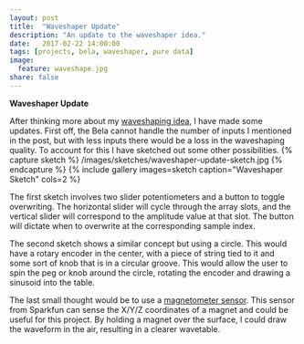 ```yaml
---
layout: post
title:  "Waveshaper Update"
description: "An update to the waveshaper idea."
date:   2017-02-22 14:00:00
tags: [projects, bela, waveshaper, pure data]
image:
  feature: waveshape.jpg
share: false
---
```

**Waveshaper Update**

After thinking more about my [waveshaping idea](https://matthew-leon.github.io/idea-generator/), I have made some updates. First off, the Bela cannot handle the number of inputs I mentioned in the post, but with less inputs there would be a loss in the waveshaping quality. To account for this I have sketched out some other possibilities.
{% capture sketch %}
  /images/sketches/waveshaper-update-sketch.jpg
{% endcapture %}
{% include gallery images=sketch caption="Waveshaper Sketch" cols=2 %}

The first sketch involves two slider potentiometers and a button to toggle overwriting. The horizontal slider will cycle through the array slots, and the vertical slider will correspond to the amplitude value at that slot. The button will dictate when to overwrite at the corresponding sample index.

The second sketch shows a similar concept but using a circle. This would have a rotary encoder in the center, with a piece of string tied to it and some sort of knob that is in a circular groove. This would allow the user to spin the peg or knob around the circle, rotating the encoder and drawing a sinusoid into the table.

The last small thought would be to use a [magnetometer sensor](https://www.sparkfun.com/products/12670). This sensor from Sparkfun can sense the X/Y/Z coordinates of a magnet and could be useful for this project. By holding a magnet over the surface, I could draw the waveform in the air, resulting in a clearer wavetable.
